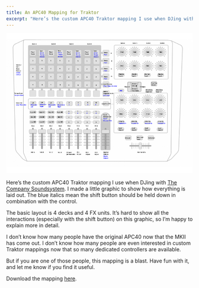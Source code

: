 ```yaml
---
title: An APC40 Mapping for Traktor
excerpt: "Here’s the custom APC40 Traktor mapping I use when DJing with The Company Soundsystem."
---
```


![APC40 Traktor Mapping](/images/apc40_traktor_mapping.png)

Here’s the custom APC40 Traktor mapping I use when DJing with [The Company Soundsystem](https://soundcloud.com/thecompanysoundsystem). I made a little graphic to show how everything is laid out. The blue italics mean the shift button should be held down in combination with the control.

The basic layout is 4 decks and 4 FX units. It’s hard to show all the interactions (especially with the shift button) on this graphic, so I’m happy to explain more in detail.

I don’t know how many people have the original APC40 now that the MKII has come out. I don’t know how many people are even interested in custom Traktor mappings now that so many dedicated controllers are available.

But if you are one of those people, this mapping is a blast. Have fun with it, and let me know if you find it useful.

Download the mapping [here](https://dl.dropboxusercontent.com/u/14076882/jeremysalfen/import_traktor_settings.tsi).
